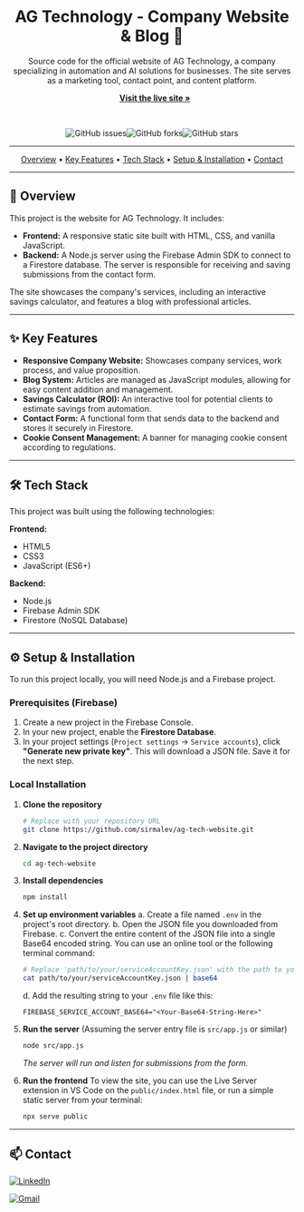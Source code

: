 <div align="center">
  
# AG Technology - Company Website & Blog 🚀

Source code for the official website of AG Technology, a company specializing in automation and AI solutions for businesses. The site serves as a marketing tool, contact point, and content platform.
<br/>

<a href="https://aloutomation.guru/" target="_blank" style="margin-left: 10px;"><strong>Visit the live site »</strong></a>


<br/>

<!-- Replace [YOUR_USERNAME]/[YOUR_REPOSITORY] with your GitHub username and repository name -->
![GitHub issues](https://img.shields.io/github/issues/sirmalev/ag-tech-website?style=for-the-badge&color=brightgreen)![GitHub forks](https://img.shields.io/github/forks/sirmalev/ag-tech-website?style=for-the-badge&color=blue)![GitHub stars](https://img.shields.io/github/stars/sirmalev/ag-tech-website?style=for-the-badge&color=yellow)

</div>

---

<p align="center">
  <a href="#-overview">Overview</a> •
  <a href="#-key-features">Key Features</a> •
  <a href="#-tech-stack">Tech Stack</a> •
  <a href="#-setup--installation">Setup & Installation</a> •
  <a href="#-contact">Contact</a>
</p>

---

## 📖 Overview
This project is the website for AG Technology. It includes:
- **Frontend:** A responsive static site built with HTML, CSS, and vanilla JavaScript.
- **Backend:** A Node.js server using the Firebase Admin SDK to connect to a Firestore database. The server is responsible for receiving and saving submissions from the contact form.

The site showcases the company's services, including an interactive savings calculator, and features a blog with professional articles.

---

## ✨ Key Features
*   **Responsive Company Website:** Showcases company services, work process, and value proposition.
*   **Blog System:** Articles are managed as JavaScript modules, allowing for easy content addition and management.
*   **Savings Calculator (ROI):** An interactive tool for potential clients to estimate savings from automation.
*   **Contact Form:** A functional form that sends data to the backend and stores it securely in Firestore.
*   **Cookie Consent Management:** A banner for managing cookie consent according to regulations.

---

## 🛠️ Tech Stack
This project was built using the following technologies:

**Frontend:**
- HTML5
- CSS3
- JavaScript (ES6+)

**Backend:**
- Node.js
- Firebase Admin SDK
- Firestore (NoSQL Database)

---

## ⚙️ Setup & Installation
To run this project locally, you will need Node.js and a Firebase project.

### Prerequisites (Firebase)
1.  Create a new project in the Firebase Console.
2.  In your new project, enable the **Firestore Database**.
3.  In your project settings (`Project settings` -> `Service accounts`), click **"Generate new private key"**. This will download a JSON file. Save it for the next step.

### Local Installation
1.  **Clone the repository**
    ```bash
    # Replace with your repository URL
    git clone https://github.com/sirmalev/ag-tech-website.git
    ```
2.  **Navigate to the project directory**
    ```bash
    cd ag-tech-website
    ```
3.  **Install dependencies**
    ```bash
    npm install
    ```
4.  **Set up environment variables**
    a. Create a file named `.env` in the project's root directory.
    b. Open the JSON file you downloaded from Firebase.
    c. Convert the entire content of the JSON file into a single Base64 encoded string. You can use an online tool or the following terminal command:
       ```bash
       # Replace 'path/to/your/serviceAccountKey.json' with the path to your file
       cat path/to/your/serviceAccountKey.json | base64
       ```
    d. Add the resulting string to your `.env` file like this:
       ```
       FIREBASE_SERVICE_ACCOUNT_BASE64="<Your-Base64-String-Here>"
       ```

5.  **Run the server**
    (Assuming the server entry file is `src/app.js` or similar)
    ```bash
    node src/app.js 
    ```
    *The server will run and listen for submissions from the form.*

6.  **Run the frontend**
    To view the site, you can use the Live Server extension in VS Code on the `public/index.html` file, or run a simple static server from your terminal:
    ```bash
    npx serve public
    ```

---

## 📫 Contact


<a href="https://il.linkedin.com/in/alon-malev" target="_blank"><img src="https://img.shields.io/badge/LinkedIn-0077B5?style=for-the-badge&logo=linkedin&logoColor=white" alt="LinkedIn"></a>

<a href="mailto:sir.alonmalev@gmail.com"><img src="https://img.shields.io/badge/Gmail-D14836?style=for-the-badge&logo=gmail&logoColor=white" alt="Gmail"></a>
